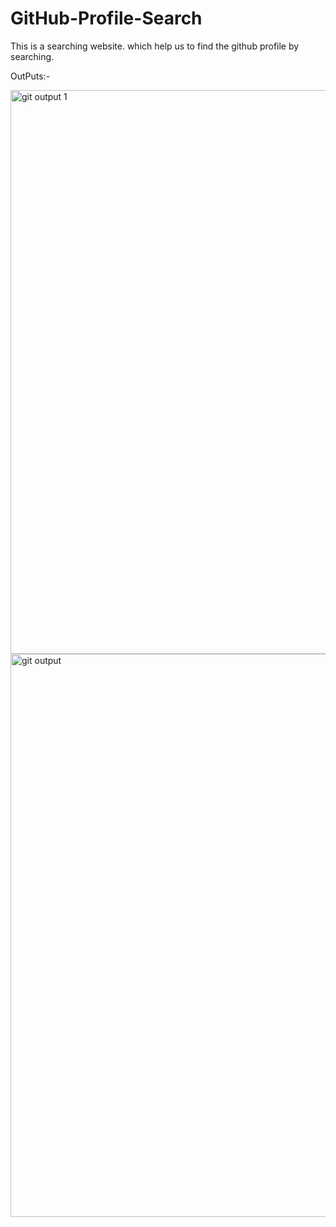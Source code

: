 # GitHub-Profile-Search

This is a searching website. which help us to find the github profile by searching.

OutPuts:- 

<img width="902" alt="git output 1" src="https://github.com/Amitshahlearner/GitHub-Profile-Search/assets/129727584/e77c9d66-209b-498b-ae3c-1c90632b9124">
<img width="901" alt="git output" src="https://github.com/Amitshahlearner/GitHub-Profile-Search/assets/129727584/be2130d7-c45a-4d85-980d-fca2eb274679">
